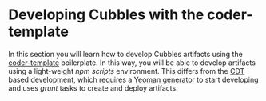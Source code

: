 # Developing Cubbles with the coder-template

In this section you will learn how to develop Cubbles artifacts using the [coder-template](https://github.com/cubbles/coder-template) boilerplate. In this way, you will be able to develop artifacts using a light-weight *npm scripts* environment. This differs from the [CDT](../coder-devtools-cdt/README.md) based development, which requires a [Yeoman generator](https://cubbles.gitbook.io/docs/v/develop/first-steps/generate-a-project) to start developing and uses *grunt* tasks to create and deploy artifacts.